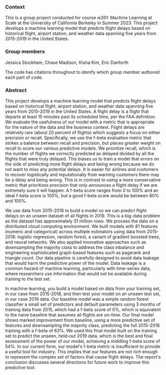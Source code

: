 ### Context
This is a group project conducted for course w261: Machine Learning at Scale at the University of California Berkeley in Summer 2023. This project develops a machine learning model that predicts flight delays based on historical flight, airport station, and weather data spanning five years from 2015-2019 in the United States.

### Group members
Jessica Stockham, Chase Madison, Kisha Kim, Eric Danforth

The code has citations throughout to idenify which group member authored each part of code.

### Abstract
This project develops a machine learning model that predicts flight delays based on historical flight, airport station, and weather data spanning five years from 2015-2019 in the United States.  A flight delay is a flight that departs at least 15 minutes past its scheduled time, per the FAA definition. We evaluate the usefulness of our model with a metric that is appropriate for the nature of the data and the business context. Flight delays are relatively rare (about 20 percent of flights) which suggests a focus on either precision or recall. Specifically, we use the f-beta evaluation metric that strikes a balance between recall and precision, but places greater weight on recall to score our various predictive models.  We prioritize recall, which is the number of flights we correctly predicted as delayed divided by all the flights that were truly delayed. This biases us to train a model that errors on the side of predicting more flight delays and being wrong because we do not want to miss any potential delays. It is easier for airlines and customers to recover logistically and reputationally from warning customers there may be a delay and being wrong. This is in contrast to using a more conservative metric that prioritizes precision that only announces a flight delay if we are extremely sure it will happen. A f-beta score ranges from 0 to 100% and an ideal f-beta score is 100%, but a good f-beta score would be between 80% and 100%.

We use data from 2015-2018 to build a model so we can predict flight delays on an unseen dataset of all flights in 2019. This is a big-data problem as the dataset has approximately 31 million rows. We process the data on a distributed cloud computing environment. We built models with 81 features (numeric and categorical) across multiple estimators using data from 2015-2018: logistic regression, random forest, a variant of gradient boosted trees, and neural networks. We also applied innovative approaches such as downsampling the majority class to address the class inbalance and engineering sophisticated graph-based features such as pagerank and triangle count. Our data pipeline is carefully designed to avoid data leakage that would harm the predictive power of the model. Data leakage is a common hazard of machine learning, particularly with time-series data, where researchers use information that would not be available during training to the test set.

In machine learning, you build a model based on data from your training set, in our case from 2015-2018, and then test your model on an unseen test set, in our case 2019 data. Our baseline model was a simple random forest classifier a small set of predictors and default parameters using 3 months of training data from 2015, which had a f-beta score of 0%, which is equivalent to the naive baseline that assumes all flights are on-time. Our final model shows marked improvement from baseline, using a more predictive set of features and downsampling the majority class, predicting the full 2015-2018 training with a f-beta of 63%. We used this final model built on the training set to predict the unseen, held-out 2019 data, which is the best and final assessment of the power of our model, achieving a middling f-beta score of 54%. In our current form, our model's f-beta metric is insufficient to provide a useful tool for industry.  This implies that our features are not rich enough to represent the complex set of factors that cause flight delays. The report's conclusion discusses several directions for future work to improve this predictive tool.

